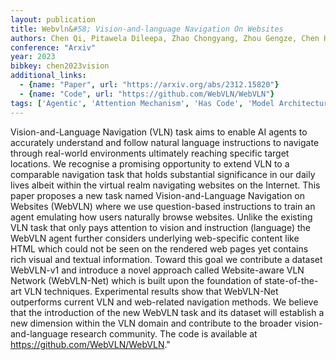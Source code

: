 ```yaml
---
layout: publication
title: Webvln&#58; Vision-and-language Navigation On Websites
authors: Chen Qi, Pitawela Dileepa, Zhao Chongyang, Zhou Gengze, Chen Hsiang-ting, Wu Qi
conference: "Arxiv"
year: 2023
bibkey: chen2023vision
additional_links:
  - {name: "Paper", url: "https://arxiv.org/abs/2312.15820"}
  - {name: "Code", url: "https://github.com/WebVLN/WebVLN"}
tags: ['Agentic', 'Attention Mechanism', 'Has Code', 'Model Architecture', 'Multimodal Models', 'Reinforcement Learning']
---
```

Vision-and-Language Navigation (VLN) task aims to enable AI agents to accurately understand and follow natural language instructions to navigate through real-world environments ultimately reaching specific target locations. We recognise a promising opportunity to extend VLN to a comparable navigation task that holds substantial significance in our daily lives albeit within the virtual realm navigating websites on the Internet. This paper proposes a new task named Vision-and-Language Navigation on Websites (WebVLN) where we use question-based instructions to train an agent emulating how users naturally browse websites. Unlike the existing VLN task that only pays attention to vision and instruction (language) the WebVLN agent further considers underlying web-specific content like HTML which could not be seen on the rendered web pages yet contains rich visual and textual information. Toward this goal we contribute a dataset WebVLN-v1 and introduce a novel approach called Website-aware VLN Network (WebVLN-Net) which is built upon the foundation of state-of-the-art VLN techniques. Experimental results show that WebVLN-Net outperforms current VLN and web-related navigation methods. We believe that the introduction of the new WebVLN task and its dataset will establish a new dimension within the VLN domain and contribute to the broader vision-and-language research community. The code is available at https://github.com/WebVLN/WebVLN."
